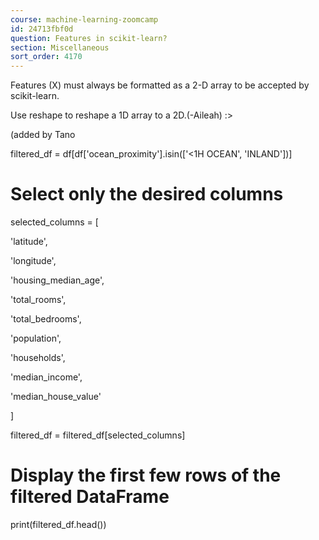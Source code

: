 ```yaml
---
course: machine-learning-zoomcamp
id: 24713fbf0d
question: Features in scikit-learn?
section: Miscellaneous
sort_order: 4170
---
```


Features (X) must always be formatted as a 2-D array to be accepted by scikit-learn.

Use reshape to reshape a 1D array to a 2D.(-Aileah) :>

(added by Tano

filtered_df = df[df['ocean_proximity'].isin(['<1H OCEAN', 'INLAND'])]

# Select only the desired columns

selected_columns = [

'latitude',

'longitude',

'housing_median_age',

'total_rooms',

'total_bedrooms',

'population',

'households',

'median_income',

'median_house_value'

]

filtered_df = filtered_df[selected_columns]

# Display the first few rows of the filtered DataFrame

print(filtered_df.head())

